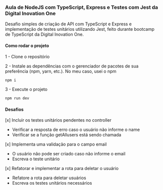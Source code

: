 ### Aula de NodeJS com TypeScript, Express e Testes com Jest da Digital Inovation One

Desafio simples de criação de API com TypeScript e Express e implementação de testes unitários utilizando Jest, feito durante bootcamp de TypeScript da Digital Inovation One. 

#### Como rodar o projeto

1 - Clone o repositório

2 - Instale as dependências com o gerenciador de pacotes de sua preferência (npm, yarn, etc.). No meu caso, usei o npm

```bash
npm i
```
3 - Execute o projeto

```bash
npm run dev
```
#### Desafios
[x] Incluir os testes unitários pendentes no controller
  - Verificar a resposta de erro caso o usuário não informe o name
  - Verificar se a função getAllusers está sendo chamada

[x] Implementa uma validação para o campo email
  - O usuário nâo pode ser criado caso não informe o email
  - Escreva o teste unitário

[x] Refatorar e implementar a rota para deletar o usuário
  - Refatore a rota para deletar usuários
  - Escreva os testes unitários necessários

